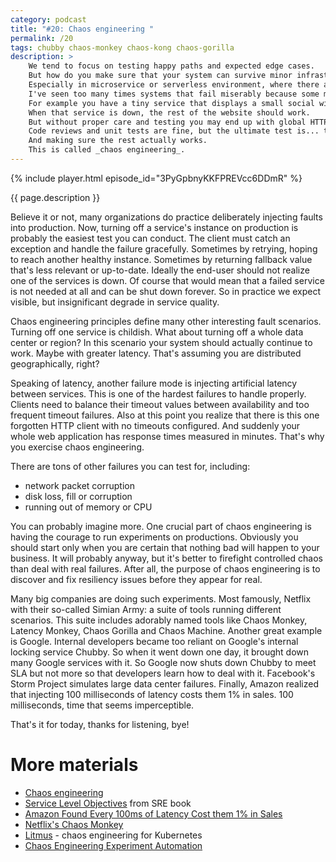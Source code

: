 ```yaml
---
category: podcast
title: "#20: Chaos engineering "
permalink: /20
tags: chubby chaos-monkey chaos-kong chaos-gorilla
description: >
    We tend to focus on testing happy paths and expected edge cases.
    But how do you make sure that your system can survive minor infrastructure and network failures, as well as application bugs?
    Especially in microservice or serverless environment, where there are tons of moving parts.
    I've seen too many times systems that fail miserably because some minor dependency was malfunctioning.
    For example you have a tiny service that displays a small social widget on your website.
    When that service is down, the rest of the website should work.
    But without proper care and testing you may end up with global HTTP 503 failure.
    Code reviews and unit tests are fine, but the ultimate test is... turning off that service on production.
    And making sure the rest actually works.
    This is called _chaos engineering_.
---
```


{% include player.html episode_id="3PyGpbnyKKFPREVcc6DDmR" %}

{{ page.description }}



Believe it or not, many organizations do practice deliberately injecting faults into production.
Now, turning off a service's instance on production is probably the easiest test you can conduct.
The client must catch an exception and handle the failure gracefully.
Sometimes by retrying, hoping to reach another healthy instance.
Sometimes by returning fallback value that's less relevant or up-to-date.
Ideally the end-user should not realize one of the services is down.
Of course that would mean that a failed service is not needed at all and can be shut down forever.
So in practice we expect visible, but insignificant degrade in service quality.

Chaos engineering principles define many other interesting fault scenarios.
Turning off one service is childish.
What about turning off a whole data center or region?
In this scenario your system should actually continue to work.
Maybe with greater latency.
That's assuming you are distributed geographically, right?

Speaking of latency, another failure mode is injecting artificial latency between services.
This is one of the hardest failures to handle properly.
Clients need to balance their timeout values between availability and too frequent timeout failures.
Also at this point you realize that there is this one forgotten HTTP client with no timeouts configured.
And suddenly your whole web application has response times measured in minutes.
That's why you exercise chaos engineering.

There are tons of other failures you can test for, including:

* network packet corruption
* disk loss, fill or corruption
* running out of memory or CPU

You can probably imagine more.
One crucial part of chaos engineering is having the courage to run experiments on productions.
Obviously you should start only when you are certain that nothing bad will happen to your business.
It will probably anyway, but it's better to firefight controlled chaos than deal with real failures.
After all, the purpose of chaos engineering is to discover and fix resiliency issues before they appear for real.

Many big companies are doing such experiments.
Most famously, Netflix with their so-called Simian Army: a suite of tools running different scenarios.
This suite includes adorably named tools like Chaos Monkey, Latency Monkey, Chaos Gorilla and Chaos Machine.
Another great example is Google.
Internal developers became too reliant on Google's internal locking service Chubby.
So when it went down one day, it brought down many Google services with it.
So Google now shuts down Chubby to meet SLA but not more so that developers learn how to deal with it.
Facebook's Storm Project simulates large data center failures.
Finally, Amazon realized that injecting 100 milliseconds of latency costs them 1% in sales.
100 milliseconds, time that seems imperceptible. 

That's it for today, thanks for listening, bye!





# More materials

* [Chaos engineering](https://en.wikipedia.org/wiki/Chaos_engineering#10-18_Monkey)
* [Service Level Objectives](https://landing.google.com/sre/sre-book/chapters/service-level-objectives/) from SRE book
* [Amazon Found Every 100ms of Latency Cost them 1% in Sales](https://www.gigaspaces.com/blog/amazon-found-every-100ms-of-latency-cost-them-1-in-sales/)
* [Netflix's Chaos Monkey](https://netflix.github.io/chaosmonkey/)
* [Litmus](https://docs.litmuschaos.io/docs/getstarted/) - chaos engineering for Kubernetes
* [Chaos Engineering Experiment Automation](https://chaostoolkit.org/)




